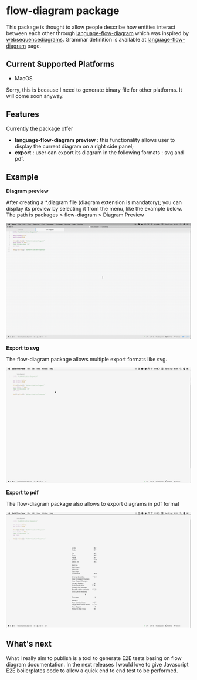 # flow-diagram package

This package is thought to allow people describe how entities interact between each other through [language-flow-diagram](https://atom.io/packages/language-flow-diagram) which was inspired by
[websequencediagrams](https://www.websequencediagrams.com/). Grammar definition is available at [language-flow-diagram](https://atom.io/packages/language-flow-diagram) page.

## Current Supported Platforms

- MacOS

Sorry, this is because I need to generate binary file for other platforms. It will come soon anyway.

## Features

Currently the package offer

- **language-flow-diagram preview** : this functionality allows user to display the current diagram on a right side panel;
- **export** : user can export its diagram in the following formats : svg and pdf.

## Example

**Diagram preview**

After creating a \*.diagram file (diagram extension is mandatory); you can display its preview by selecting it from the menu, like the example below. The path is packages > flow-diagram > Diagram Preview

![how to display preview](./first.gif)


**Export to svg**

The flow-diagram package allows multiple export formats like svg.

![svg export](./export1.gif)


**Export to pdf**

The flow-diagram package also allows to export diagrams in pdf format

![pdf export](./export2.gif)

## What's next

What I really aim to publish is a tool to generate E2E tests basing on flow diagram documentation. In the next releases I would love to give Javascript E2E boilerplates code to allow a quick end to end test to be performed.
